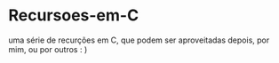 # Recursoes-em-C
uma série de recurções em C, que podem ser aproveitadas depois, por mim, ou por outros   : )
